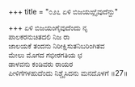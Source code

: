 +++
title = "೦೨೭ ಏಳಿ ಬಿಜಯಙ್ಗೈವುದೆನ್ದು"

+++
ಏಳಿ ಬಿಜಯಂಗೈವುದೆಂದು ನೃ  
ಪಾಲಕರನುಚಿತದಲಿ ನಿಜ ರಾ  
ಜಾಲಯಕೆ ತಂದನು ನಿರೀಕ್ಷಿಸುತನಿಬರಿಂಗಿತವ   
ಮೇಲು ಮೊಗದ ಗಭೀರಗತಿಯ ಛ  
ಡಾಳವನು ಕಂಡಿವರು ರಾಯರ  
ಪೀಳಿಗೆಗಳಹುದೆಂದು ನಿಶ್ಚೈಸಿದನು ಮನದೊಳಗೆ      ॥27॥